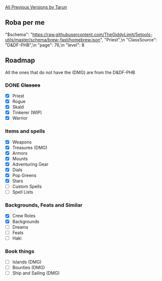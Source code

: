 [All Previous Versions by Tarun](https://github.com/Bourbon8464/One-Piece-Themed-DnD)

## Roba per me

"$schema": "https://raw.githubusercontent.com/TheGiddyLimit/5etools-utils/master/schema/brew-fast/homebrew.json",
"Priest",\n   "ClassSource": "D&DF-PHB",\n   "page": 76,\n   "level": 8

## Roadmap

All the ones that do not have the (DMG) are from the D&DF-PHB

### DONE  ~~Classes~~

- [x] Priest
- [x] Rogue
- [x] Skald
- [x] Tinkerer (WIP)
- [x] Warrior

### Items and spells

- [x] Weapons
- [x] Treasures        (DMG)
- [x] Armors
- [x] Mounts
- [x] Adventuring Gear
- [x] Dials
- [X] Pop Greens
- [x] Stars
- [ ] Custom Spells
- [ ] Spell Lists

### Backgrounds, Feats and Similar

- [x] Crew Roles
- [x] Backgrounds
- [ ] Dreams
- [ ] Feats
- [ ] Haki

### Book things

- [ ] Islands        (DMG)
- [ ] Bounties       (DMG)
- [ ] Ship and Sailing        (DMG)
